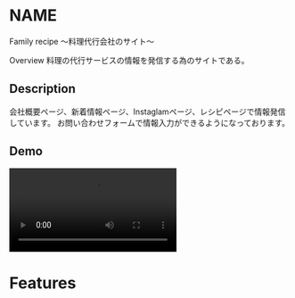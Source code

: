 # NAME
Family recipe 〜料理代行会社のサイト〜

Overview
料理の代行サービスの情報を発信する為のサイトである。

## Description
会社概要ページ、新着情報ページ、Instaglamページ、レシピページで情報発信しています。
お問い合わせフォームで情報入力ができるようになっております。

## Demo
![demo](https://i.gyazo.com/22c0fa0a29d78086ca56a66184dc126f.mp4)
# Features
